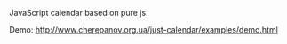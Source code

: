 JavaScript calendar based on pure js.

Demo: http://www.cherepanov.org.ua/just-calendar/examples/demo.html
